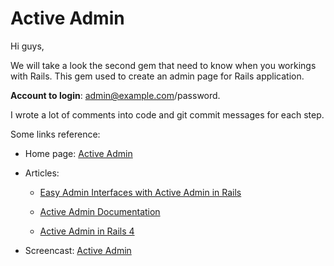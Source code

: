 Active Admin
====================

Hi guys,

We will take a look the second gem that need to know when you workings with Rails. This gem used to create an admin page for Rails application.

**Account to login**: admin@example.com/password.

I wrote a lot of comments into code and git commit messages for each step.

Some links reference:

* Home page: [Active Admin](https://github.com/gregbell/active_admin)

* Articles:

	* [Easy Admin Interfaces with Active Admin in Rails](http://www.sitepoint.com/easy-admin-interfaces-active-admin-rails/)

	* [Active Admin Documentation](http://activeadmin.info/documentation.html)

	* [Active Admin in Rails 4](http://stackoverflow.com/questions/16426398/active-admin-install-with-rails-4)

* Screencast: [Active Admin](http://railscasts.com/episodes/284-active-admin)
